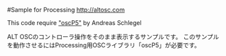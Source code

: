 #Sample for Processing
<http://altosc.com>

This code require ["oscP5"](http://www.sojamo.de/libraries/oscP5/) by Andreas Schlegel

ALT OSCのコントローラ操作をそのまま表示するサンプルです。
このサンプルを動作させるにはProcessing用OSCライブラリ「oscP5」が必要です。
